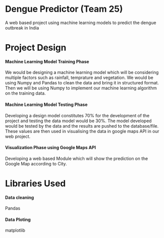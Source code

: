 # Dengue Predictor (Team 25)

A web based project using machine learning models to predict the dengue outbreak in India

# Project Design

#### Machine Learning Model Training Phase

We would be designing a machine learning model which will be considering multiple factors such as rainfall, temprature and vegetation. We would be using Numpy and Pandas to clean the data and bring it in structured format. Then we will be using Numpy to implement our machine learning algorithm on the training data.

#### Machine Learning Model Testing Phase

Developing a design model constitutes 70% for the development of the project and testing the data model would be 30%.
The model developed would be tested by the data and the results are pushed to the database/file. These values are then used in visualising the data in google maps API in our web project. 

#### Visualization Phase using Google Maps API
Developing a web based Module which will show the prediction on the Google Map according to City.


# Libraries Used

#### Data cleaning 
Pandas

#### Data Ploting
matplotlib
